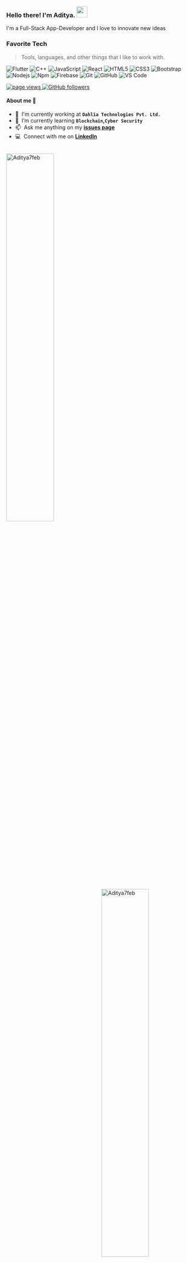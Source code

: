 ### Hello there! I'm Aditya.   <img src="https://media.giphy.com/media/hvRJCLFzcasrR4ia7z/giphy.gif" width="29px">
I'm a Full-Stack App-Developer and I love to innovate new ideas

<p align="left">
  <h3 align="left" id="Aditya7feb-tech">Favorite Tech</h3>

  > Tools, languages, and other things that I like to work with.

  ![Flutter](http://img.shields.io/badge/-Flutter-05445E?style=flat-square&logo=flutter&logoColor=75E6DA)
  ![C++](https://img.shields.io/badge/C%2B%2B-C%2B%2B-blue)
  ![JavaScript](https://img.shields.io/badge/-JavaScript-%23F7DF1C?style=flat-square&logo=javascript&logoColor=000000&labelColor=%23F7DF1C&color=%23FFCE5A)
  ![React](https://img.shields.io/badge/-React-61DAFB?style=flat-square&logo=react&logoColor=ffffff)
  ![HTML5](https://img.shields.io/badge/-HTML5-%23E44D27?style=flat-square&logo=html5&logoColor=ffffff)
  ![CSS3](https://img.shields.io/badge/-CSS3-%231572B6?style=flat-square&logo=css3)
  ![Bootstrap](https://img.shields.io/badge/-Bootstrap-563D7C?style=flat-square&logo=Bootstrap)
  ![Nodejs](https://img.shields.io/badge/-Nodejs-339933?style=flat-square&logo=Node.js&logoColor=ffffff)
  ![Npm](https://img.shields.io/badge/-npm-CB3837?style=flat-square&logo=npm)
  ![Firebase](https://img.shields.io/badge/-Firebase-FFCA28?style=flat-square&logo=firebase&logoColor=ffffff)
  ![Git](https://img.shields.io/badge/-Git-%23F05032?style=flat-square&logo=git&logoColor=%23ffffff)
  ![GitHub](https://img.shields.io/badge/-GitHub-181717?style=flat-square&logo=github)
  ![VS Code](http://img.shields.io/badge/-VS%20Code-007ACC?style=flat-square&logo=visual-studio-code&logoColor=ffffff)

  <a href="https://github.com/Aditya7feb/Aditya7feb">
    <img src="https://komarev.com/ghpvc/?username=Aditya7feb" alt="page views" />
  </a>
  <a href="https://github.com/Aditya7feb?tab=followers">
    <img alt="GitHub followers" src="https://img.shields.io/github/followers/Aditya7feb?color=green&logo=github">
  </a>
  
</p>

#### About me 📝

- :office: &nbsp;I'm currently working at **```Dahlia Technologies Pvt. Ltd.```**
- :seedling: &nbsp;I’m currently learning **```Blockchain```,```Cyber Security```**
- :mailbox: &nbsp;Ask me anything on my **[issues page]**
- :computer: &nbsp;Connect with me on **[LinkedIn]**
<!-- - :speech_balloon: &nbsp;I like to talk about **Homelabbing** and **OSS** -->

<br>


<a href="#Aditya7feb-title">
  <img src="https://github-readme-stats.vercel.app/api?username=Aditya7feb&theme=cobalt&show_icons=true&count_private=true&include_all_commits=true" alt="Aditya7feb" align="left" width="50%"/>
</a>

<a href="#Aditya7feb-title">
  <img src="https://github-readme-stats.vercel.app/api/top-langs/?username=Aditya7feb&theme=cobalt&layout=compact&hide=javascript,Jupyter%20Notebook" alt="Aditya7feb" align="right" width="50%" />
</a>


<!-- links -->

[Github Profile]: https://github.com/Aditya7feb "Github Home"
[issues page]: https://github.com/Aditya7feb/Aditya7feb/issues "Aditya7feb/issues"
[linkedin]: https://www.linkedin.com/in/aditya-cse/ "Aditya LinkedIn"
